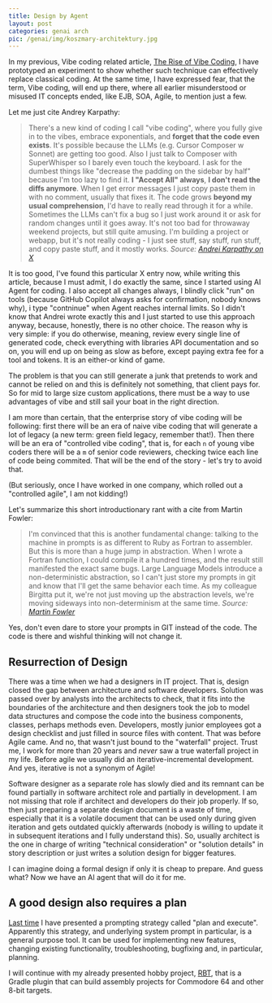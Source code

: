 ```yaml
---
title: Design by Agent
layout: post
categories: genai arch
pic: /genai/img/koszmary-architektury.jpg
---
```

In my previous, Vibe coding related article, [The Rise of Vibe Coding][the-rise], I have prototyped an experiment to show whether such technique can effectively replace classical coding. At the same time, I have expressed fear, that the term, Vibe coding, will end up there, where all earlier misunderstood or misused IT concepts ended, like EJB, SOA, Agile, to mention just a few.

Let me just cite Andrey Karpathy:

> There's a new kind of coding I call "vibe coding", where you fully give in to the vibes, embrace exponentials, and **forget that the code even exists**. It's possible because the LLMs (e.g. Cursor Composer w Sonnet) are getting too good. Also I just talk to Composer with SuperWhisper so I barely even touch the keyboard. I ask for the dumbest things like "decrease the padding on the sidebar by half" because I'm too lazy to find it. **I "Accept All" always**, **I don't read the diffs anymore**. When I get error messages I just copy paste them in with no comment, usually that fixes it. The code grows **beyond my usual comprehension**, I'd have to really read through it for a while. Sometimes the LLMs can't fix a bug so I just work around it or ask for random changes until it goes away. It's not too bad for throwaway weekend projects, but still quite amusing. I'm building a project or webapp, but it's not really coding - I just see stuff, say stuff, run stuff, and copy paste stuff, and it mostly works.
> *Source: [Andrei Karpathy on X][karpathy]*

It is too good, I've found this particular X entry now, while writing this article, because I must admit, I do exactly the same, since I started using AI Agent for coding. I also accept all changes always, I blindly click "run" on tools (because GitHub Copilot always asks for confirmation, nobody knows why), i type "contninue" when Agent reaches internal limits. So I didn't know that Andrei wrote exactly this and I just started to use this approach anyway, because, honestly, there is no other choice. The reason why is very simple: if you do otherwise, meaning, review every single line of generated code, check everything with libraries API documentation and so on, you will end up on being as slow as before, except paying extra fee for a tool and tokens. It is an either-or kind of game.

The problem is that you can still generate a junk that pretends to work and cannot be relied on and this is definitely not something, that client pays for. So for mid to large size custom applications, there must be a way to use advantages of vibe and still sail your boat in the right direction.

I am more than certain, that the enterprise story of vibe coding will be following: first there will be an era of naive vibe coding that will generate a lot of legacy (a new term: green field legacy, remember that!). Then there will be an era of "controlled vibe coding", that is, for each `n` of young vibe coders there will be a `m` of senior code reviewers, checking twice each line of code being commited. That will be the end of the story - let's try to avoid that.

(But seriously, once I have worked in one company, which rolled out a "controlled agile", I am not kidding!)

Let's summarize this short introductionary rant with a cite from Martin Fowler:

> I'm convinced that this is another fundamental change: talking to the machine in prompts is as different to Ruby as Fortran to assembler. But this is more than a huge jump in abstraction. When I wrote a Fortran function, I could compile it a hundred times, and the result still manifested the exact same bugs. Large Language Models introduce a non-deterministic abstraction, so I can't just store my prompts in git and know that I'll get the same behavior each time. As my colleague Birgitta put it, we're not just moving up the abstraction levels, we're moving sideways into non-determinism at the same time.
> *Source: [Martin Fowler][fowler]*

Yes, don't even dare to store your prompts in GIT instead of the code. The code is there and wishful thinking will not change it.

## Resurrection of Design

There was a time when we had a designers in IT project. That is, design closed the gap between architecture and software developers. Solution was passed over by analysts into the architects to check, that it fits into the boundaries of the architecture and then designers took the job to model data structures and compose the code into the business components, classes, perhaps methods even. Developers, mostly junior employees got a design checklist and just filled in source files with content. That was before Agile came. And no, that wasn't just bound to the "waterfall" project. Trust me, I work for more than 20 years and *never* saw a true waterfall project in my life. Before agile we usually did an iterative-incremental development. And yes, iterative is not a synonym of Agile!

Software designer as a separate role has slowly died and its remnant can be found partially in software architect role and partially in development. I am not missing that role if architect and developers do their job properly. If so, then just preparing a separate design document is a waste of time, especially that it is a volatile document that can be used only during given iteration and gets outdated quickly afterwards (nobody is willing to update it in subsequent iterations and I fully understand this). So, usually architect is the one in charge of writing "technical consideration" or "solution details" in story description or just writes a solution design for bigger features.

I can imagine doing a formal design if only it is cheap to prepare. And guess what? Now we have an AI agent that will do it for me.

## A good design also requires a plan

[Last time][the-rise] I have presented a prompting strategy called "plan and execute". Apparently this strategy, and underlying system prompt in particular, is a general purpose tool. It can be used for implementing new features, changing existing functionality, troubleshooting, bugfixing and, in particular, planning.

I will continue with my already presented hobby project, [RBT][rbt], that is a Gradle plugin that can build assembly projects for Commodore 64 and other 8-bit targets.

[the-rise]: the-rise-of-vibe-coding
[fowler]: https://martinfowler.com/articles/2025-nature-abstraction.html
[karpathy]: https://x.com/karpathy/status/1886192184808149383?t=7EBkBxJuW-5De2hqxso_jA&s=03
[rbt]: https://c64lib.github.io/gradle-retro-assembler-plugin/


